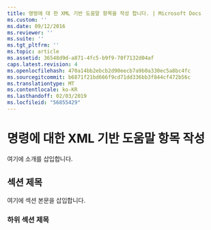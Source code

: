 ```yaml
---
title: 명령에 대 한 XML 기반 도움말 항목을 작성 합니다. | Microsoft Docs
ms.custom: ''
ms.date: 09/12/2016
ms.reviewer: ''
ms.suite: ''
ms.tgt_pltfrm: ''
ms.topic: article
ms.assetid: 36548d9d-a871-4fc5-b9f9-70f7132d04af
caps.latest.revision: 4
ms.openlocfilehash: 470a14bb2ebcb2d90eecb7a9b0a330ec5a8bc4fc
ms.sourcegitcommit: b6871f21bd666f9cd71dd336bb3f844cf472b56c
ms.translationtype: MT
ms.contentlocale: ko-KR
ms.lasthandoff: 02/03/2019
ms.locfileid: "56855429"
---
```

# <a name="writing-xml-based-help-topics-for-commands"></a>명령에 대한 XML 기반 도움말 항목 작성

여기에 소개를 삽입합니다.

## <a name="section-heading"></a>섹션 제목

 여기에 섹션 본문을 삽입합니다.

### <a name="subsection-heading"></a>하위 섹션 제목
